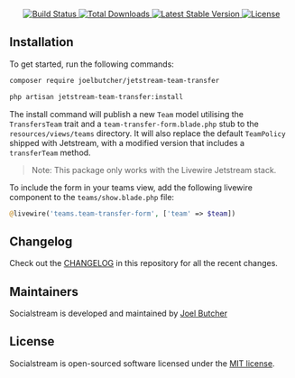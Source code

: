 <p align="center">
    <a href="https://github.com/joelbutcher/jetstream-team-transfer/actions">
        <img src="https://github.com/joelbutcher/jetstream-team-transfer/workflows/tests/badge.svg" alt="Build Status">
    </a>
    <a href="https://packagist.org/packages/joelbutcher/jetstream-team-transfer">
        <img src="https://img.shields.io/packagist/dt/joelbutcher/jetstream-team-transfer" alt="Total Downloads">
    </a>
    <a href="https://packagist.org/packages/joelbutcher/jetstream-team-transfer">
        <img src="https://img.shields.io/packagist/v/joelbutcher/jetstream-team-transfer" alt="Latest Stable Version">
    </a>
    <a href="https://packagist.org/packages/joelbutcher/jetstream-team-transfer">
        <img src="https://img.shields.io/packagist/l/joelbutcher/jetstream-team-transfer" alt="License">
    </a>
</p>

## Installation

To get started, run the following commands:

```sh
composer require joelbutcher/jetstream-team-transfer

php artisan jetstream-team-transfer:install
```

The install command will publish a new `Team` model utilising the `TransfersTeam` trait and a `team-transfer-form.blade.php` stub to the `resources/views/teams` directory. It will also replace the default `TeamPolicy` shipped with Jetstream, with a modified version that includes a `transferTeam` method.

> Note: This package only works with the Livewire Jetstream stack.

To include the form in your teams view, add the following livewire component to the `teams/show.blade.php` file:

```php
@livewire('teams.team-transfer-form', ['team' => $team])
```

## Changelog

Check out the [CHANGELOG](CHANGELOG.md) in this repository for all the recent changes.

## Maintainers

Socialstream is developed and maintained by [Joel Butcher](https://joelbutcher.co.uk)

## License

Socialstream is open-sourced software licensed under the [MIT license](LICENSE.md).
